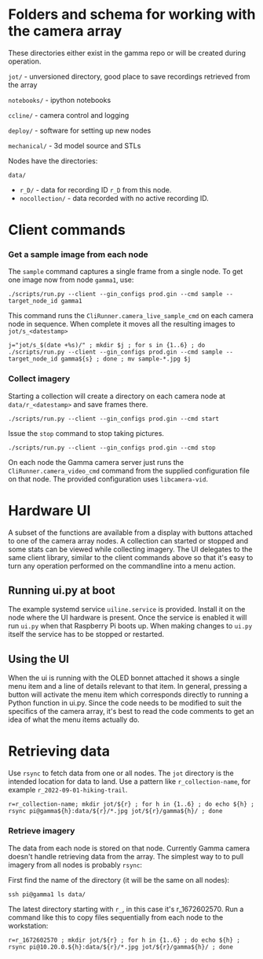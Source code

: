# Folders and schema for working with the camera array

These directories either exist in the gamma repo or will be created during operation.

`jot/` - unversioned directory, good place to save recordings retrieved from the array

`notebooks/` - ipython notebooks

`ccline/` - camera control and logging

`deploy/` - software for setting up new nodes

`mechanical/` - 3d model source and STLs

Nodes have the directories:

`data/`

* `r_D/` - data for recording ID `r_D` from this node.
* `nocollection/` - data recorded with no active recording ID.

# Client commands

### Get a sample image from each node

The `sample` command captures a single frame from a single node. To get one image now from node `gamma1`, use:

```
./scripts/run.py --client --gin_configs prod.gin --cmd sample --target_node_id gamma1
```

This command runs the `CliRunner.camera_live_sample_cmd` on each camera node in sequence. When complete it moves all the resulting images to `jot/s_<datestamp>`

```
j="jot/s_$(date +%s)/" ; mkdir $j ; for s in {1..6} ; do ./scripts/run.py --client --gin_configs prod.gin --cmd sample --target_node_id gamma${s} ; done ; mv sample-*.jpg $j
```

### Collect imagery

Starting a collection will create a directory on each camera node at `data/r_<datestamp>` and save frames there.

```
./scripts/run.py --client --gin_configs prod.gin --cmd start
```

Issue the `stop` command to stop taking pictures.

```
./scripts/run.py --client --gin_configs prod.gin --cmd stop
```

On each node the Gamma camera server just runs the `CliRunner.camera_video_cmd` command from the supplied configuration file on that node. The provided configuration uses `libcamera-vid`.

# Hardware UI

A subset of the functions are available from a display with buttons attached to one of the camera array nodes. A collection can started or stopped and some stats can be viewed while collecting imagery. The UI delegates to the same client library, similar to the client commands above so that it's easy to turn any operation performed on the commandline into a menu action.

## Running ui.py at boot

The example systemd service `uiline.service` is provided. Install it on the node where the UI hardware is present. Once the service is enabled it will run `ui.py` when that Raspberry Pi boots up. When making changes to `ui.py` itself the service has to be stopped or restarted.

## Using the UI

When the ui is running with the OLED bonnet attached it shows a single menu item and a line of details relevant to that item. In general, pressing a button will activate the menu item which corresponds directly to running a Python function in ui.py. Since the code needs to be modified to suit the specifics of the camera array, it's best to read the code comments to get an idea of what the menu items actually do.

# Retrieving data

Use `rsync` to fetch data from one or all nodes. The `jot` directory is the intended location for data to land. Use a pattern like `r_collection-name`, for example `r_2022-09-01-hiking-trail`.

```
r=r_collection-name; mkdir jot/${r} ; for h in {1..6} ; do echo ${h} ; rsync pi@gamma${h}:data/${r}/*.jpg jot/${r}/gamma${h}/ ; done
```

### Retrieve imagery

The data from each node is stored on that node. Currently Gamma camera doesn't handle retrieving data from the array. The simplest way to to pull imagery from all nodes is probably `rsync`:

First find the name of the directory (it will be the same on all nodes):

```
ssh pi@gamma1 ls data/
```

The latest directory starting with `r_`, in this case it's r_1672602570. Run a command like this to copy files sequentially from each node to the workstation:

```
r=r_1672602570 ; mkdir jot/${r} ; for h in {1..6} ; do echo ${h} ; rsync pi@10.20.0.${h}:data/${r}/*.jpg jot/${r}/gamma${h}/ ; done
```